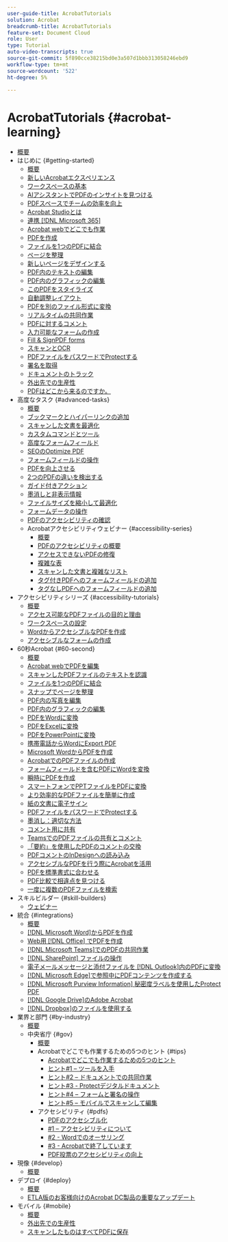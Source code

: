 ```yaml
---
user-guide-title: AcrobatTutorials
solution: Acrobat
breadcrumb-title: AcrobatTutorials
feature-set: Document Cloud
role: User
type: Tutorial
auto-video-transcripts: true
source-git-commit: 5f890cce38215bd0e3a507d1bbb313058246ebd9
workflow-type: tm+mt
source-wordcount: '522'
ht-degree: 5%

---
```



# AcrobatTutorials {#acrobat-learning}

+ [概要](overview.md)
+ はじめに {#getting-started}
   + [概要](getting-started/getting-started-overview.md)
   + [新しいAcrobatエクスペリエンス](getting-started/new-workspace.md)
   + [ワークスペースの基本](getting-started/get-to-know-the-acrobat-dc-interface.md)
   + [AIアシスタントでPDFのインサイトを見つける](getting-started/ai-assistant.md)
   + [PDFスペースでチームの効率を向上](getting-started/pdf-spaces-legal.md)
   + [Acrobat Studioとは](getting-started/acrobat-studio.md)
   + [連携 [!DNL Microsoft 365]](https://experienceleague.adobe.com/docs/document-cloud-learn/acrobat-learning/integrations/integrate-overview.html?lang=ja#microsoft)
   + [Acrobat webでどこでも作業](getting-started/acrobatweb.md)
   + [PDFを作成](getting-started/create-pdf.md)
   + [ファイルを1つのPDFに結合](getting-started/combine-to-pdf.md)
   + [ページを整理](getting-started/organize.md)
   + [新しいページをデザインする](getting-started/add-custom-page.md)
   + [PDF内のテキストの編集](getting-started/edit-pdf.md)
   + [PDF内のグラフィックの編集](getting-started/edit-graphics.md)
   + [このPDFをスタイライズ](getting-started/stylize-this-pdf.md)
   + [自動調整レイアウト](getting-started/auto-adjust-layout.md)
   + [PDFを別のファイル形式に変換](getting-started/export-pdf.md)
   + [リアルタイムの共同作業](getting-started/collaborate.md)
   + [PDFに対するコメント](getting-started/comment-on-pdf-files.md)
   + [入力可能なフォームの作成](getting-started/create-fillable-forms.md)
   + [Fill &amp; SignPDF forms](getting-started/fill-and-sign.md)
   + [スキャンとOCR](getting-started/scan-and-ocr.md)
   + [PDFファイルをパスワードでProtectする](getting-started/password-protect.md)
   + [署名を取得](getting-started/signatures.md)
   + [ドキュメントのトラック](getting-started/track.md)
   + [外出先での生産性](getting-started/productivity.md)
   + [PDFはどこから来るのですか。](getting-started/where-do-pdfs-come-from.md)
+ 高度なタスク {#advanced-tasks}
   + [概要](advanced-tasks/advanced-tasks-overview.md)
   + [ブックマークとハイパーリンクの追加](advanced-tasks/bookmarks.md)
   + [スキャンした文書を最適化](advanced-tasks/optimizescan.md)
   + [カスタムコマンドとツール](advanced-tasks/custom.md)
   + [高度なフォームフィールド](advanced-tasks/advancedforms.md)
   + [SEOのOptimize PDF](advanced-tasks/optimizeseo.md)
   + [フォームフィールドの操作](advanced-tasks/workforms.md)
   + [PDFを向上させる](advanced-tasks/enhance.md)
   + [2つのPDFの違いを検出する](advanced-tasks/compare.md)
   + [ガイド付きアクション](advanced-tasks/action.md)
   + [墨消しと非表示情報](advanced-tasks/redact.md)
   + [ファイルサイズを縮小して最適化](advanced-tasks/reduce.md)
   + [フォームデータの操作](advanced-tasks/formdata.md)
   + [PDFのアクセシビリティの確認](advanced-tasks/accessibility.md)
   + Acrobatアクセシビリティウェビナー {#accessibility-series}
      + [概要](advanced-tasks/accessibility-series.md)
      + [PDFのアクセシビリティの概要](advanced-tasks/accessibilitysession1.md)
      + [アクセスできないPDFの修復](advanced-tasks/accessibilitysession2.md)
      + [複雑な表](advanced-tasks/accessibilitysession3.md)
      + [スキャンした文書と複雑なリスト](advanced-tasks/accessibilitysession4.md)
      + [タグ付きPDFへのフォームフィールドの追加](advanced-tasks/accessibilitysession5.md)
      + [タグなしPDFへのフォームフィールドの追加](advanced-tasks/accessibilitysession6.md)
+ アクセシビリティシリーズ {#accessibility-tutorials}
   + [概要](accessibility-series/accessibility-overview.md)
   + [アクセス可能なPDFファイルの目的と理由](accessibility-series/what-why-accessible-pdf.md)
   + [ワークスペースの設定](accessibility-series/set-up-workspace.md)
   + [WordからアクセシブルなPDFを作成](accessibility-series/create-accessible-from-word.md)
   + [アクセシブルなフォームの作成](accessibility-series/create-accessible-forms.md)
+ 60秒Acrobat {#60-second}
   + [概要](60-second/60-second-overview.md)
   + [Acrobat webでPDFを編集](60-second/edit.md)
   + [スキャンしたPDFファイルのテキストを認識](60-second/textrecognition.md)
   + [ファイルを1つのPDFに結合](60-second/combine-to-one-pdf.md)
   + [スナップでページを整理](60-second/organize.md)
   + [PDF内の写真を編集](60-second/editphoto.md)
   + [PDF内のグラフィックの編集](60-second/editgraphic.md)
   + [PDFをWordに変換](60-second/convert-pdf-word.md)
   + [PDFをExcelに変換](60-second/convert-pdf-excel.md)
   + [PDFをPowerPointに変換](60-second/convert-pdf-powerpoint.md)
   + [携帯電話からWordにExport PDF](60-second/exportwordphone.md)
   + [Microsoft WordからPDFを作成](60-second/word-to-pdf.md)
   + [AcrobatでのPDFファイルの作成](60-second/create-from-acrobat.md)
   + [フォームフィールドを含むPDFにWordを変換](60-second/wordform.md)
   + [瞬時にPDFを作成](60-second/photo.md)
   + [スマートフォンでPPTファイルをPDFに変換](60-second/phone.md)
   + [より効率的なPDFファイルを簡単に作成](60-second/optimize.md)
   + [紙の文書に電子サイン](60-second/sign.md)
   + [PDFファイルをパスワードでProtectする](60-second/protect.md)
   + [墨消し：適切な方法](60-second/redaction.md)
   + [コメント用に共有](60-second/share-comment.md)
   + [TeamsでのPDFファイルの共有とコメント](60-second/share-comment-teams.md)
   + [「要約」を使用したPDFのコメントの交換](60-second/summarize-comments.md)
   + [PDFコメントのInDesignへの読み込み](60-second/indesign.md)
   + [アクセシブルなPDFを行う際にAcrobatを活用](60-second/accessible.md)
   + [PDFを標準書式に合わせる](60-second/conform.md)
   + [PDF比較で相違点を見つける](60-second/compare.md)
   + [一度に複数のPDFファイルを検索](60-second/search.md)
+ スキルビルダー {#skill-builders}
   + [ウェビナー](skill-builder/skill-builder-webinars.md)
+ 統合 {#integrations}
   + [概要](integrate/integrate-overview.md)
   + [ [!DNL Microsoft Word]からPDFを作成](integrate/createfromword.md)
   + [Web用 [!DNL Office] でPDFを作成](integrate/createofficeweb.md)
   + [ [!DNL Microsoft Teams]でのPDFの共同作業](integrate/acrobatandteams.md)
   + [ [!DNL SharePoint] ファイルの操作](integrate/acrobatandsp.md)
   + [電子メールメッセージと添付ファイルを [!DNL Outlook]内のPDFに変換](integrate/outlook.md)
   + [ [!DNL Microsoft Edge]で参照中にPDFコンテンツを作成する](integrate/edge.md)
   + [ [!DNL Microsoft Purview Information] 秘密度ラベルを使用したProtect PDF](integrate/microsoftsensitivitylabels.md)
   + [ [!DNL Google Drive]のAdobe Acrobat](integrate/acrobatandgoogle.md)
   + [ [!DNL Dropbox]のファイルを使用する](integrate/acrobat-dropbox.md)
+ 業界と部門 {#by-industry}
   + [概要](industry/industry-overview.md)
   + 中央省庁 {#gov}
      + [概要](industry/gov/gov-overview.md)
      + Acrobatでどこでも作業するための5つのヒント {#tips}
         + [Acrobatでどこでも作業するための5つのヒント](industry/gov/5-tips-for-working-anywhere-with-acrobat-dc-for-government.md)
         + [ヒント#1 – ツールを入手](industry/gov/get-your-tools.md)
         + [ヒント#2 – ドキュメントでの共同作業](industry/gov/collaborate-on-documents.md)
         + [ヒント#3 - Protectデジタルドキュメント](industry/gov/protect-digital-documents.md)
         + [ヒント#4 – フォームと署名の操作](industry/gov/work-with-forms-and-signatures.md)
         + [ヒント#5 – モバイルでスキャンして編集](industry/gov/scan-and-edit-on-mobile.md)
      + アクセシビリティ {#pdfs}
         + [PDFのアクセシブル化](industry/gov/making-pdfs-accessible.md)
         + [#1 – アクセシビリティについて](industry/gov/understanding-accessibility.md)
         + [#2 - Wordでのオーサリング](industry/gov/authoring-in-word.md)
         + [#3 - Acrobatで終了しています](industry/gov/finishing-in-acrobat.md)
         + [PDF投票のアクセシビリティの向上](industry/gov/making-pdf-ballots-accessible.md)
+ 現像 {#develop}
   + [概要](develop/develop-overview.md)
+ デプロイ {#deploy}
   + [概要](deploy/deploy-overview.md)
   + [ETLA版のお客様向けのAcrobat DC製品の重要なアップデート](deploy/signentitlementchanges.md)
+ モバイル {#mobile}
   + [概要](mobile/mobile-overview.md)
   + [外出先での生産性](https://experienceleague.adobe.com/docs/document-cloud-learn/acrobat-learning/getting-started/productivity.html?lang=ja)
   + [スキャンしたものはすべてPDFに保存](mobile/scan-mobile-app.md)
